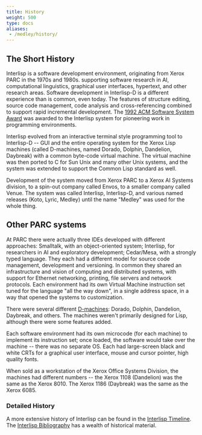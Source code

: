 ```yaml
---
title: History
weight: 500
type: docs
aliases:
 - /medley/history/
---
```


## The Short History

Interlisp is a software development environment, originating from Xerox PARC in the 1970s and 1980s. supporting software research in AI, computational linguistics, graphical user interfaces, hypertext, and other research areas. Software development in Interlisp-D is a different experience than is common, even today. The features of structure editing, source code management, code analysis and cross-referencing combined to support rapid incremental development. The [1992 ACM Software System Award](https://awards.acm.org/award-recipients/masinter_3814811) was awarded to the Interlisp system for pioneering work in programming environments.

Interlisp evolved from an interactive terminal style programming tool to Interlisp-D -- GUI and the entire operating system for the Xerox Lisp machines (called D-machines, named Dorado, Dolphin, Dandelion, Daybreak) with a common byte-code virtual machine. The virtual machine was then ported to C for Sun Unix and many other Unix systems, and the system was extended to support the Common Lisp standard as well.

Development of the system moved from Xerox PARC to a Xerox AI Systems division, to a spin-out company called Envos, to a smaller company called Venue. The system was called Interlisp, Interlisp-D, and various named releases (Koto, Lyric, Medley) until the name "Medley" was used for the whole thing.

## Other PARC systems

At PARC there were actually three IDEs developed with different approaches: Smalltalk, with an object-oriented system; Interlisp, for researchers in AI and exploratory development; Cedar/Mesa, with a strongly typed language. They each had a different model for source code management, development and versioning. In common they shared an infrastructure and vision of computing and distributed systems, with support for Ethernet networking, printing, file servers and network protocols. Each environment had its own Virtual Machine instruction set tuned for the language "all the way down", in a single address space, in a way that opened the systems to customization.

There were several different [D-machines](http://www.bitsavers.org/pdf/xerox/parc/Exploring_the_Ethernet_with_Mouse_and_Keyboard_May81.pdf): Dorado, Dolphin, Dandelion, Daybreak, and others. The machines weren't primarily designed for Lisp, although there were some features added.

Each software environment had its own microcode (for each machine)  to implement its instruction set; once loaded, the software would take over the machine -- there was no separate OS. Each had large-screen black and white CRTs for a graphical user interface, mouse and cursor pointer, high quality fonts.

When sold as a workstation of the Xerox Office Systems Division, the machines had different numbers -- the Xerox 1108 (Dandelion) was the same as the Xerox 8010. The Xerox 1186 (Daybreak) was the same as the Xerox 6085.


### Detailed History

A more extensive history of Interlisp can be found in the [Interlisp Timeline](timeline). The [Interlisp Bibliography](bibliography) has a wealth of historical material.

